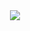 

<div align="center">
  <a href="https://github.com/anuraghazra/github-readme-stats">
    <img align="center" src="https://github-readme-stats.vercel.app/api/top-langs/?username=ammartens&hide_progress=true&theme=dark&langs_count=10" />
  </a>
</div>
